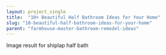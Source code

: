 ```yaml
---
layout: project_single
title:  "10+ Beautiful Half Bathroom Ideas for Your Home"
slug: "10-beautiful-half-bathroom-ideas-for-your-home"
parent: "farmhouse-master-bathroom-remodel-ideas"
---
```

Image result for shiplap half bath